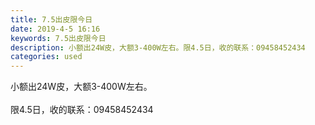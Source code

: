 ```yaml
---
title: 7.5出皮限今日
date: 2019-4-5 16:16
keywords: 7.5出皮限今日
description: 小额出24W皮，大额3-400W左右。限4.5日，收的联系：09458452434
categories: used
---
```

<td class="t_f" id="postmessage_3402545">

小额出24W皮，大额3-400W左右。<br/>
<br/>
限4.5日，收的联系：09458452434</td>
